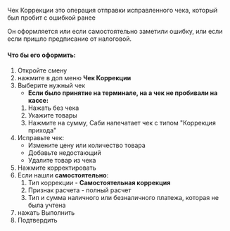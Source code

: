 Чек Коррекции это операция отправки исправленного чека, который был пробит с ошибкой ранее

Он оформляется или если самостоятельно заметили ошибку, или если если пришло предписание от налоговой. 

#### Что бы его оформить:
1. Откройте смену
2. нажмите в доп меню **Чек Коррекции**
3. Выберите нужный чек
	- **Если было принятие на терминале, на а чек не пробивали на кассе:**
	1. Нажать без чека
	2. Укажите товары
	3. Нажмите на сумму, Саби напечатает чек с типом "Коррекция прихода"
4. Исправьте чек:
	- Измените цену или количество товара
	- Добавьте недостающий
	- Удалите товар из чека
5. Нажмите корректировать
6. Если нашли **самостоятельно**:
	1. Тип коррекции - **Самостоятельная коррекция**
	2. Признак расчета - полный расчет
	3. Тип и сумма наличного или безналичного платежа, которая не была учтена
7. нажать Выполнить
8. Подтвердить